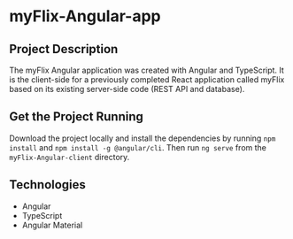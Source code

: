 # myFlix-Angular-app

## Project Description
The myFlix Angular application was created with Angular and TypeScript. It is the client-side for a previously completed React application called myFlix based on its existing server-side code (REST API and database). 

## Get the Project Running
Download the project locally and install the dependencies by running `npm install` and `npm install -g @angular/cli`. Then run `ng serve` from the `myFlix-Angular-client` directory.

## Technologies
* Angular
* TypeScript
* Angular Material
